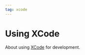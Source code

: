 ```yaml
---
tag: xcode
---
```

# Using XCode

About using [XCode](https://developer.apple.com/xcode/) for development.
